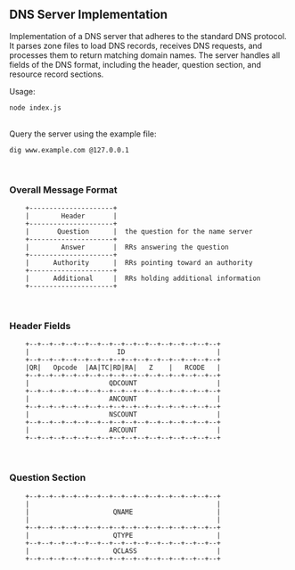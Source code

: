 ## DNS Server Implementation

Implementation of a DNS server that adheres to the standard DNS protocol.
It parses zone files to load DNS records, receives DNS requests, and processes them to return matching domain names. The server handles all fields of the DNS format, including the header, question section, and resource record sections.

Usage:

```
node index.js
```

<br> Query the server using the example file:

```
dig www.example.com @127.0.0.1
```
<br/>

### Overall Message Format

```
    +---------------------+
    |        Header       |
    +---------------------+
    |       Question      |  the question for the name server
    +---------------------+
    |        Answer       |  RRs answering the question
    +---------------------+
    |      Authority      |  RRs pointing toward an authority
    +---------------------+
    |      Additional     |  RRs holding additional information
    +---------------------+
```
<br/>

### Header Fields

```
    +--+--+--+--+--+--+--+--+--+--+--+--+--+--+--+--+
    |                      ID                       |
    +--+--+--+--+--+--+--+--+--+--+--+--+--+--+--+--+
    |QR|   Opcode  |AA|TC|RD|RA|   Z    |   RCODE   |
    +--+--+--+--+--+--+--+--+--+--+--+--+--+--+--+--+
    |                    QDCOUNT                    |
    +--+--+--+--+--+--+--+--+--+--+--+--+--+--+--+--+
    |                    ANCOUNT                    |
    +--+--+--+--+--+--+--+--+--+--+--+--+--+--+--+--+
    |                    NSCOUNT                    |
    +--+--+--+--+--+--+--+--+--+--+--+--+--+--+--+--+
    |                    ARCOUNT                    |
    +--+--+--+--+--+--+--+--+--+--+--+--+--+--+--+--+
```
<br>

### Question Section

```
    +--+--+--+--+--+--+--+--+--+--+--+--+--+--+--+--+
    |                                               |
    |                     QNAME                     |
    |                                               |
    +--+--+--+--+--+--+--+--+--+--+--+--+--+--+--+--+
    |                     QTYPE                     |
    +--+--+--+--+--+--+--+--+--+--+--+--+--+--+--+--+
    |                     QCLASS                    |
    +--+--+--+--+--+--+--+--+--+--+--+--+--+--+--+--+

```

